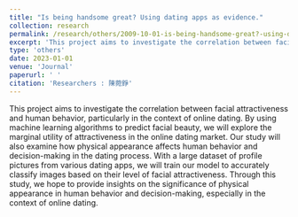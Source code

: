 ```yaml
---
title: "Is being handsome great? Using dating apps as evidence."
collection: research
permalink: /research/others/2009-10-01-is-being-handsome-great?-using-dating-apps-as-evidence.
excerpt: 'This project aims to investigate the correlation between facial attractiveness and human behavior, particularly in the context of online dating. By using machine learning algorithms to predict facial beauty, we will explore the marginal utility of attractiveness in the online dating market. Our study will also examine how physical appearance affects human behavior and decision-making in the dating process. With a large dataset of profile pictures from various dating apps, we will train our model to accurately classify images based on their level of facial attractiveness. Through this study, we hope to provide insights on the significance of physical appearance in human behavior and decision-making, especially in the context of online dating.'
type: 'others'
date: 2023-01-01
venue: 'Journal'
paperurl: ' '
citation: 'Researchers : 陳菀錚'
---
```

This project aims to investigate the correlation between facial attractiveness and human behavior, particularly in the context of online dating. By using machine learning algorithms to predict facial beauty, we will explore the marginal utility of attractiveness in the online dating market. Our study will also examine how physical appearance affects human behavior and decision-making in the dating process. With a large dataset of profile pictures from various dating apps, we will train our model to accurately classify images based on their level of facial attractiveness. Through this study, we hope to provide insights on the significance of physical appearance in human behavior and decision-making, especially in the context of online dating.